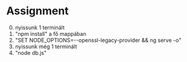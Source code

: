 # Assignment
0) nyissunk 1 terminált
1) "npm install" a fő mappában
2) "SET NODE_OPTIONS=--openssl-legacy-provider && ng serve -o" 
3) nyissunk még 1 terminált
4) "node db.js"
